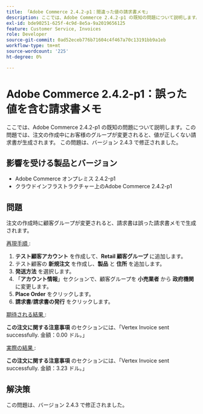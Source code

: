 ```yaml
---
title: 「Adobe Commerce 2.4.2-p1：間違った値の請求書メモ」
description: ここでは、Adobe Commerce 2.4.2-p1 の既知の問題について説明します。この問題では、注文の作成中にお客様のグループが変更されると、値が正しくない請求書が生成されます。 この問題は、バージョン 2.4.3 で修正されました。
exl-id: bde90251-625f-4c9d-8e5a-9a2019656125
feature: Customer Service, Invoices
role: Developer
source-git-commit: 0ad52eceb776b71604c4f467a70c13191bb9a1eb
workflow-type: tm+mt
source-wordcount: '225'
ht-degree: 0%

---
```


# Adobe Commerce 2.4.2-p1：誤った値を含む請求書メモ

ここでは、Adobe Commerce 2.4.2-p1 の既知の問題について説明します。この問題では、注文の作成中にお客様のグループが変更されると、値が正しくない請求書が生成されます。 この問題は、バージョン 2.4.3 で修正されました。

## 影響を受ける製品とバージョン

* Adobe Commerce オンプレミス 2.4.2-p1
* クラウドインフラストラクチャー上のAdobe Commerce 2.4.2-p1

## 問題

注文の作成時に顧客グループが変更されると、請求書は誤った請求書メモで生成されます。

<u> 再現手順 </u>:

1. **テスト顧客アカウント** を作成して、**Retail 顧客グループ** に追加します。
1. テスト顧客の **新規注文** を作成し、**製品** と **住所** を追加します。
1. **発送方法** を選択します。
1. 「**アカウント情報**」セクションで、顧客グループを **小売業者** から **政府機関** に変更します。
1. **Place Order** をクリックします。
1. **請求書**/**請求書の発行** をクリックします。

<u> 期待される結果 </u>:

**この注文に関する注意事項** のセクションには、「Vertex Invoice sent successfully. 金額：0.00 ドル。」

<u> 実際の結果 </u>:

**この注文に関する注意事項** のセクションには、「Vertex Invoice sent successfully. 金額：3.23 ドル。」

## 解決策

この問題は、バージョン 2.4.3 で修正されました。
